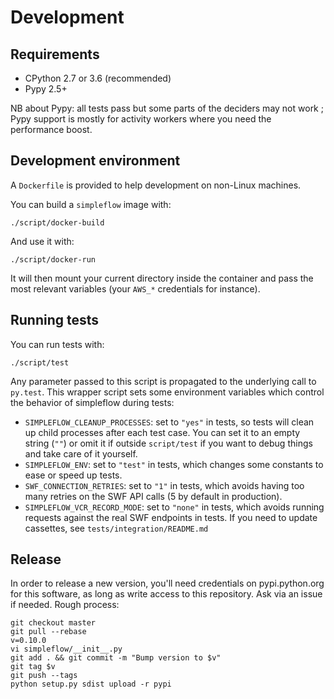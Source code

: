 Development
===========


Requirements
------------

- CPython 2.7 or 3.6 (recommended)
- Pypy 2.5+

NB about Pypy: all tests pass but some parts of the deciders may not work ; Pypy
support is mostly for activity workers where you need the performance boost.


Development environment
-----------------------

A `Dockerfile` is provided to help development on non-Linux machines.

You can build a `simpleflow` image with:

    ./script/docker-build

And use it with:

    ./script/docker-run

It will then mount your current directory inside the container and pass the
most relevant variables (your `AWS_*` credentials for instance).


Running tests
-------------

You can run tests with:

    ./script/test

Any parameter passed to this script is propagated to the underlying call to `py.test`.
This wrapper script sets some environment variables which control the behavior of
simpleflow during tests:

- `SIMPLEFLOW_CLEANUP_PROCESSES`: set to `"yes"` in tests, so tests will clean up child
  processes after each test case. You can set it to an empty string (`""`) or omit it if
  outside `script/test` if you want to debug things and take care of it yourself.
- `SIMPLEFLOW_ENV`: set to `"test"` in tests, which changes some constants to ease or
  speed up tests.
- `SWF_CONNECTION_RETRIES`: set to `"1"` in tests, which avoids having too many retries
  on the SWF API calls (5 by default in production).
- `SIMPLEFLOW_VCR_RECORD_MODE`: set to `"none"` in tests, which avoids running requests
  against the real SWF endpoints in tests. If you need to update cassettes, see
  `tests/integration/README.md`


Release
-------

In order to release a new version, you'll need credentials on pypi.python.org for this
software, as long as write access to this repository. Ask via an issue if needed.
Rough process:

    git checkout master
    git pull --rebase
    v=0.10.0
    vi simpleflow/__init__.py
    git add . && git commit -m "Bump version to $v"
    git tag $v
    git push --tags
    python setup.py sdist upload -r pypi
